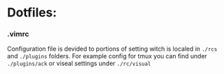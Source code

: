 # Dotfiles:

### .vimrc

Configuration file is devided to portions of setting witch is localed in `./rcs` and `./plugins` folders. For example config for tmux you can find under `./plugins/ack` or viseal settings under `./rc/visual`
